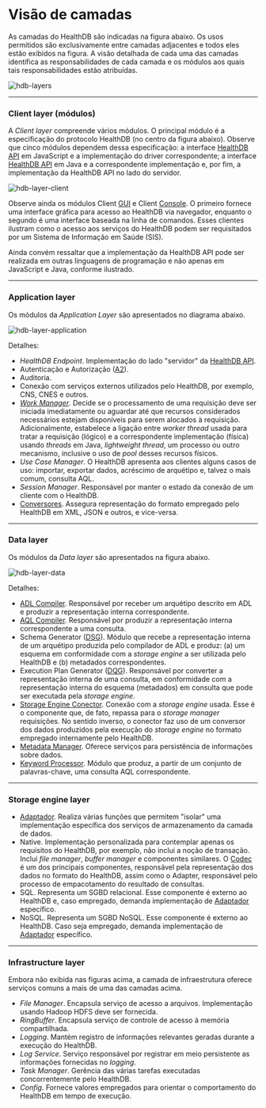 
# Visão de camadas
As camadas do HealthDB são indicadas na figura abaixo. Os usos permitidos são exclusivamente entre camadas adjacentes e todos eles estão exibidos na figura. A visão detalhada de cada uma das camadas identifica as responsabilidades de cada camada e os módulos aos quais tais responsabilidades estão atribuídas.

![hdb-layers](https://cloud.githubusercontent.com/assets/1735792/24011441/8cdced5c-0a59-11e7-8527-4537c204a8f4.png)

***

### Client layer (módulos)
A _Client layer_ compreende vários módulos. O principal módulo é a especificação do protocolo HealthDB (no centro da figura abaixo). Observe que cinco módulos dependem dessa especificação: a interface [HealthDB API](https://github.com/kyriosdata/db/wiki/HealthDB-API) em JavaScript e a implementação do driver correspondente; a interface [HealthDB API](https://github.com/kyriosdata/db/wiki/HealthDB-API) em Java e a correspondente implementação e, por fim, a implementação da HealthDB API no lado do servidor. 

![hdb-layer-client](https://cloud.githubusercontent.com/assets/1735792/24012580/45947772-0a5d-11e7-8f2d-599e5b71fb1d.png)

Observe ainda os módulos Client [GUI](https://github.com/kyriosdata/db/wiki/Cliente-(gui)) e Client [Console](https://github.com/kyriosdata/db/wiki/Cliente-(console)). O primeiro fornece uma interface gráfica para acesso ao HealthDB via navegador, enquanto o segundo é uma interface baseada na linha de comandos. Esses clientes ilustram como o acesso aos serviços do HealthDB podem ser requisitados por um Sistema de Informação em Saúde (SIS).

Ainda convém ressaltar que a implementação da HealthDB API pode ser realizada em outras linguagens de programação e não apenas em JavaScript e Java, conforme ilustrado.

***

### Application layer
Os módulos da _Application Layer_ são apresentados no diagrama abaixo. 

![hdb-layer-application](https://cloud.githubusercontent.com/assets/1735792/22622583/3503510a-eb25-11e6-914d-52deff7ab441.png)

Detalhes:
- _HealthDB Endpoint_. Implementação do lado "servidor" da [HealthDB API](https://github.com/kyriosdata/db/wiki/HealthDB-API).
- Autenticação e Autorização ([A2](https://github.com/kyriosdata/db/wiki/Autentica%C3%A7%C3%A3o-e-Autoriza%C3%A7%C3%A3o-(A2))).
- Auditoria.
- Conexão com serviços externos utilizados pelo HealthDB, por exemplo, CNS, CNES e outros. 
- [_Work Manager_](https://github.com/kyriosdata/db/wiki/Work-Manager). Decide se o processamento de uma requisição deve ser iniciada imediatamente ou aguardar até que recursos considerados necessários estejam disponíveis para serem alocados à requisição. Adicionalmente, estabelece a ligação entre _worker thread_ usada para tratar a requisição (lógico) e a correspondente implementação (física) usando _threads_ em Java, _lightweight thread_, um processo ou outro mecanismo, inclusive o uso de _pool_ desses recursos físicos.
- _Use Case Manager_. O HealthDB apresenta aos clientes alguns casos de uso: importar, exportar dados, acréscimo de arquétipo e, talvez o mais comum, consulta AQL. 
- _Session Manager_. Responsável por manter o estado da conexão de um cliente com o HealthDB.  
- [Conversores](https://github.com/kyriosdata/db/wiki/Conversores). Assegura representação do formato empregado pelo HealthDB em XML, JSON e outros, e vice-versa.

***

### Data layer
Os módulos da _Data layer_ são apresentados na figura abaixo. 

![hdb-layer-data](https://cloud.githubusercontent.com/assets/1735792/22618587/7257d7aa-eac7-11e6-9645-b095e86b18ca.png)

Detalhes:

- [ADL Compiler](https://github.com/kyriosdata/db/wiki/Compilador-ADL). Responsável por receber um arquétipo descrito em ADL e produzir a representação interna correspondente.
- [AQL Compiler](https://github.com/kyriosdata/db/wiki/Compilador-AQL). Responsável por produzir a representação interna correspondente a uma consulta.
- Schema Generator ([DSG](https://github.com/kyriosdata/db/wiki/Data-Schema-Generator-(DSG))). Módulo que recebe a representação interna de um arquétipo produzida pelo compilador de ADL e produz: (a) um esquema em conformidade com a _storage engine_ a ser utilizada pelo HealthDB e (b) metadados correspondentes. 
- Execution Plan Generator ([DQG](https://github.com/kyriosdata/db/wiki/Data-Query-Generator-(DQG))). Responsável por converter a representação interna de uma consulta, em conformidade com a representação interna do esquema (metadados) em consulta que pode ser executada pela _storage engine_.
- [Storage Engine Conector](https://github.com/kyriosdata/db/wiki/Storage-Engine-Connector-(SEC)). Conexão com a _storage engine_ usada. Esse é o componente que, de fato, repassa para o _storage manager_ requisições. No sentido inverso, o conector faz uso de um conversor dos dados produzidos pela execução do _storage engine_ no formato empregado internamente pelo HealthDB.
- [Metadata Manager](https://github.com/kyriosdata/db/wiki/Metadata). Oferece serviços para persistência de informações sobre dados. 
- [Keyword Processor](https://github.com/kyriosdata/db/wiki/Palavras-chave). Módulo que produz, a partir de um conjunto de palavras-chave, uma consulta AQL correspondente. 

***

### Storage engine layer
- [Adaptador](https://github.com/kyriosdata/db/wiki/Adaptador). Realiza várias funções que permitem "isolar" uma implementação específica dos serviços de armazenamento da camada de dados.
- Native. Implementação personalizada para contemplar apenas os requisitos do HealthDB, por exemplo, não inclui a noção de transação. Inclui _file manager_, _buffer manager_ e componentes similares. O [Codec](https://github.com/kyriosdata/db/wiki/Codec) é um dos principais componentes, responsável pela representação dos dados no formato do HealthDB, assim como o Adapter, responsável pelo processo de empacotamento do resultado de consultas.
- SQL. Representa um SGBD relacional. Esse componente é externo ao HealthDB e, caso empregado, demanda implementação de [Adaptador](https://github.com/kyriosdata/db/wiki/Adaptador) específico. 
- NoSQL. Representa um SGBD NoSQL. Esse componente é externo ao HealthDB. Caso seja empregado, demanda implementação de [Adaptador](https://github.com/kyriosdata/db/wiki/Adaptador) específico.

***

### Infrastructure layer
Embora não exibida nas figuras acima, a camada de infraestrutura oferece serviços comuns a mais de uma das camadas acima. 
- _File Manager_. Encapsula serviço de acesso a arquivos. Implementação usando Hadoop HDFS deve ser fornecida.
- _RingBuffer_. Encapsula serviço de controle de acesso à memória compartilhada.
- _Logging_. Mantém registro de informações relevantes geradas durante a execução do HealthDB.
- _Log Service_. Serviço responsável por registrar em meio persistente as informações fornecidas no _logging_.
- _Task Manager_. Gerência das várias tarefas executadas concorrentemente pelo HealthDB.
- _Config_. Fornece valores empregados para orientar o comportamento do HealthDB em tempo de execução. 
